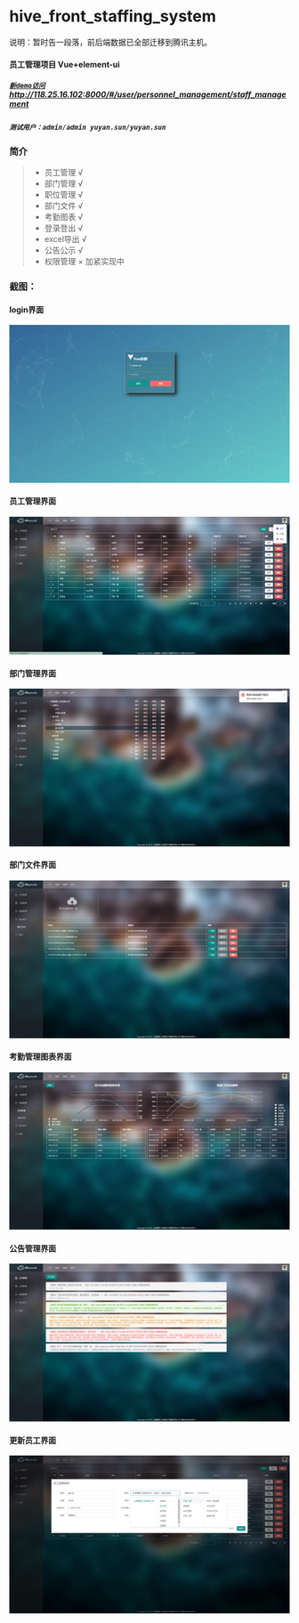 # hive_front_staffing_system
说明：暂时告一段落，前后端数据已全部迁移到腾讯主机。
#### **员工管理项目**  Vue+element-ui
##### [`新demo访问`](http://118.25.16.102:8000/#/user/personnel_management/staff_management) http://118.25.16.102:8000/#/user/personnel_management/staff_management
##### `测试用户：admin/admin yuyan.sun/yuyan.sun`

### **简介**

> - 员工管理 √
> - 部门管理 √
> - 职位管理 √
> - 部门文件 √
> - 考勤图表 √
> - 登录登出 √
> - excel导出 √
> - 公告公示 √
> - 权限管理 × 加紧实现中

### **截图：**
#### login界面
![](/screen_views/login.png "login界面")
#### 员工管理界面
![](/screen_views/employee_mange.png "员工管理界面")
#### 部门管理界面
![](/screen_views/department_mange.png "部门管理界面")
#### 部门文件界面
![](/screen_views/department_file.png "部门文件界面")
#### 考勤管理图表界面
![](/screen_views/clock_in_mange.png "考勤管理图表界面")
#### 公告管理界面
![](/screen_views/notice_mange.png "公告管理界面")
#### 更新员工界面
![](/screen_views/update_staff_info.png "更新员工界面")

